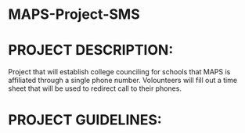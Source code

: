 MAPS-Project-SMS
================

PROJECT DESCRIPTION:
====================
Project that will establish college counciling for schools that MAPS is affiliated through a single phone number. Volounteers will fill out a time sheet that will be used to redirect call to their phones.

PROJECT GUIDELINES:
====================
